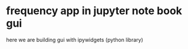# frequency app in jupyter note book gui
 here we are building gui with ipywidgets (python library)

